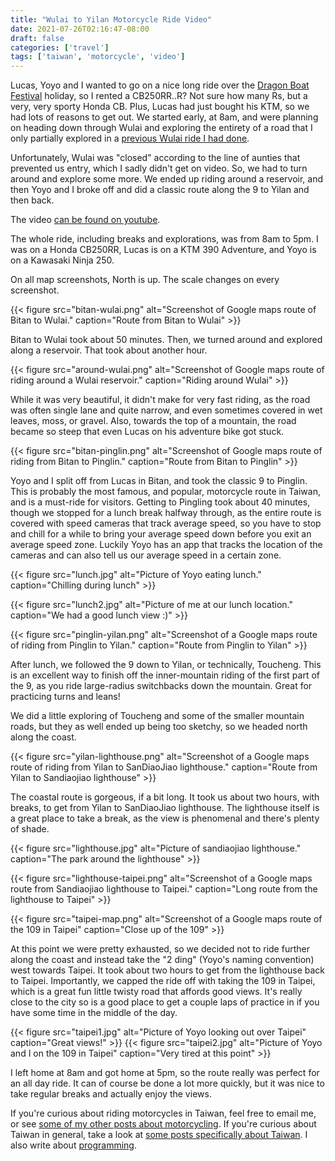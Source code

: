 ```yaml
---
title: "Wulai to Yilan Motorcycle Ride Video"
date: 2021-07-26T02:16:47-08:00
draft: false
categories: ['travel']
tags: ['taiwan', 'motorcycle', 'video']
---
```


Lucas, Yoyo and I wanted to go on a nice long ride over the [Dragon Boat Festival](https://en.wikipedia.org/wiki/Dragon_Boat_Festival) holiday, so I rented a CB250RR..R? Not sure how many Rs, but a very, very sporty Honda CB. Plus, Lucas had just bought his KTM, so we had lots of reasons to get out. We started early, at 8am, and were planning on heading down through Wulai and exploring the entirety of a road that I only partially explored in a [previous Wulai ride I had done](/posts/wulai-ride-video).

Unfortunately, Wulai was "closed" according to the line of aunties that prevented us entry, which I sadly didn't get on video. So, we had to turn around and explore some more. We ended up riding around a reservoir, and then Yoyo and I broke off and did a classic route along the 9 to Yilan and then back.

The video [can be found on youtube](https://www.youtube.com/watch?v=7aDbrcnQmsE).

The whole ride, including breaks and explorations, was from 8am to 5pm. I was on a Honda CB250RR, Lucas is on a KTM 390 Adventure, and Yoyo is on a Kawasaki Ninja 250.

On all map screenshots, North is up. The scale changes on every screenshot.

{{< figure src="bitan-wulai.png" alt="Screenshot of Google maps route of Bitan to Wulai." caption="Route from Bitan to Wulai" >}}

Bitan to Wulai took about 50 minutes. Then, we turned around and explored along a reservoir. That took about another hour.

{{< figure src="around-wulai.png" alt="Screenshot of Google maps route of riding around a Wulai reservoir." caption="Riding around Wulai" >}}

While it was very beautiful, it didn't make for very fast riding, as the road was often single lane and quite narrow, and even sometimes covered in wet leaves, moss, or gravel. Also, towards the top of a mountain, the road became so steep that even Lucas on his adventure bike got stuck.

{{< figure src="bitan-pinglin.png" alt="Screenshot of Google maps route of riding from Bitan to Pinglin." caption="Route from Bitan to Pinglin" >}}

Yoyo and I split off from Lucas in Bitan, and took the classic 9 to Pinglin. This is probably the most famous, and popular, motorcycle route in Taiwan, and is a must-ride for visitors. Getting to Pingling took about 40 minutes, though we stopped for a lunch break halfway through, as the entire route is covered with speed cameras that track average speed, so you have to stop and chill for a while to bring your average speed down before you exit an average speed zone. Luckily Yoyo has an app that tracks the location of the cameras and can also tell us our average speed in a certain zone.


{{< figure src="lunch.jpg" alt="Picture of Yoyo eating lunch." caption="Chilling during lunch" >}}

{{< figure src="lunch2.jpg" alt="Picture of me at our lunch location." caption="We had a good lunch view :)" >}}


{{< figure src="pinglin-yilan.png" alt="Screenshot of a Google maps route of riding from Pinglin to Yilan." caption="Route from Pinglin to Yilan" >}}

After lunch, we followed the 9 down to Yilan, or technically, Toucheng. This is an excellent way to finish off the inner-mountain riding of the first part of the 9, as you ride large-radius switchbacks down the mountain. Great for practicing turns and leans!

We did a little exploring of Toucheng and some of the smaller mountain roads, but they as well ended up being too sketchy, so we headed north along the coast.

{{< figure src="yilan-lighthouse.png" alt="Screenshot of a Google maps route of riding from Yilan to SanDiaoJiao lighthouse." caption="Route from Yilan to Sandiaojiao lighthouse" >}}

The coastal route is gorgeous, if a bit long. It took us about two hours, with breaks, to get from Yilan to SanDiaoJiao lighthouse. The lighthouse itself is a great place to take a break, as the view is phenomenal and there's plenty of shade.

{{< figure src="lighthouse.jpg" alt="Picture of sandiaojiao lighthouse." caption="The park around the lighthouse" >}}

{{< figure src="lighthouse-taipei.png" alt="Screenshot of a Google maps route from Sandiaojiao lighthouse to Taipei." caption="Long route from the lighthouse to Taipei" >}}

{{< figure src="taipei-map.png" alt="Screenshot of a Google maps route of the 109 in Taipei" caption="Close up of the 109" >}}

At this point we were pretty exhausted, so we decided not to ride further along the coast and instead take the "2 ding" (Yoyo's naming convention) west towards Taipei. It took about two hours to get from the lighthouse back to Taipei. Importantly, we capped the ride off with taking the 109 in Taipei, which is a great fun little twisty road that affords good views. It's really close to the city so is a good place to get a couple laps of practice in if you have some time in the middle of the day.

{{< figure src="taipei1.jpg" alt="Picture of Yoyo looking out over Taipei" caption="Great views!" >}}
{{< figure src="taipei2.jpg" alt="Picture of Yoyo and I on the 109 in Taipei" caption="Very tired at this point" >}}

I left home at 8am and got home at 5pm, so the route really was perfect for an all day ride. It can of course be done a lot more quickly, but it was nice to take regular breaks and actually enjoy the views.

If you're curious about riding motorcycles in Taiwan, feel free to email me, or see [some of my other posts about motorcycling](/tags/motorcycle). If you're curious about Taiwan in general, take a look at [some posts specifically about Taiwan](/tags/taiwan). I also write about [programming](https://blog.calebjay.com/categories/programming/).
